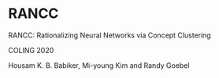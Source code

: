 # RANCC
RANCC: Rationalizing Neural Networks via Concept Clustering

COLING 2020


Housam K. B. Babiker, Mi-young Kim and Randy Goebel
